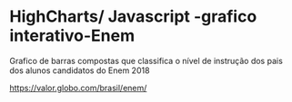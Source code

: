 # HighCharts/ Javascript -grafico interativo-Enem
Grafico de barras compostas que classifica o nível de instrução dos pais dos alunos candidatos do Enem 2018

https://valor.globo.com/brasil/enem/
